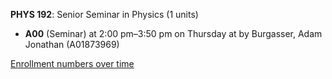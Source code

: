 **PHYS 192**: Senior Seminar in Physics (1 units)

- **A00** (Seminar) at 2:00 pm–3:50 pm on Thursday at   by Burgasser, Adam Jonathan (A01873969)

[Enrollment numbers over time](./PHYS192.tsv)
